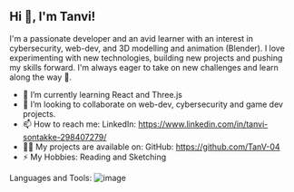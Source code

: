 ## Hi 👋, I'm Tanvi!

I'm a passionate developer and an avid learner with an interest in cybersecurity, web-dev, and 3D modelling and animation (Blender). I love experimenting with new technologies, building new projects and pushing my skills forward. I'm always eager to take on new challenges and learn along the way 🚀.

- 🌱 I’m currently learning React and Three.js
- 👯 I’m looking to collaborate on web-dev, cybersecurity and game dev projects.
- 📫 How to reach me: LinkedIn: https://www.linkedin.com/in/tanvi-sontakke-298407279/
- 👨‍💻 My projects are available on: GitHub: https://github.com/TanV-04
- ⚡ My Hobbies: Reading and Sketching

Languages and Tools:
![image](https://github.com/user-attachments/assets/43bf392c-d247-4476-9bc1-aa8fe673a789)

